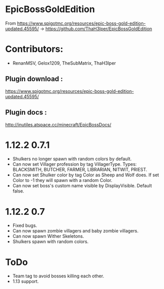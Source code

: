 # EpicBossGoldEdition

From https://www.spigotmc.org/resources/epic-boss-gold-edition-updated.45595/ -> https://github.com/ThaH3lper/EpicBossGoldEdition

# Contributors:
* RenanMSV, Gelox1209, TheSubMatrix, ThaH3lper

## Plugin download : 
https://www.spigotmc.org/resources/epic-boss-gold-edition-updated.45595/
## Plugin docs :
http://inutiles.atspace.cc/minecraft/EpicBossDocs/

# 1.12.2 0.7.1
* Shulkers no longer spawn with random colors by default.
* Can now set Villager profession by tag VillagerType. Types: BLACKSMITH, BUTCHER, FARMER, LIBRARIAN, NITWIT, PRIEST.
* Can now set Shulker color by tag Color as Sheep and Wolf does. If set Color to -1 they will spawn with a random Color.
* Can now set boss's custom name visible by DisplayVisible. Default false.

# 1.12.2 0.7
* Fixed bugs.
* Can now spawn zombie villagers and baby zombie villagers.
* Can now spawn Wither Skeletons.
* Shulkers spawn with random colors.

# ToDo
* Team tag to avoid bosses killing each other.
* 1.13 support.
